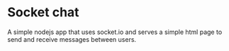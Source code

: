 # Socket chat

A simple nodejs app that uses socket.io and serves a simple html page to send and receive messages between users.
